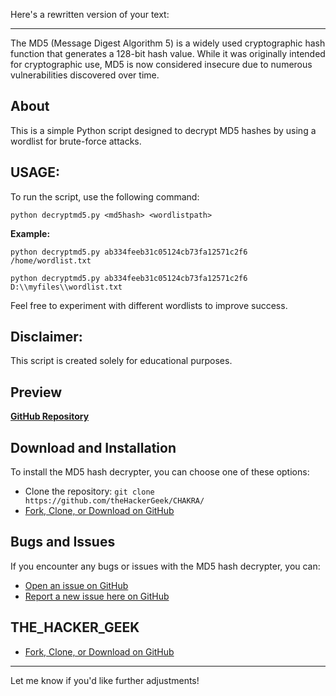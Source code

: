 Here's a rewritten version of your text:

---

The MD5 (Message Digest Algorithm 5) is a widely used cryptographic hash function that generates a 128-bit hash value. While it was originally intended for cryptographic use, MD5 is now considered insecure due to numerous vulnerabilities discovered over time.

## About
This is a simple Python script designed to decrypt MD5 hashes by using a wordlist for brute-force attacks.

## USAGE:
To run the script, use the following command:

```
python decryptmd5.py <md5hash> <wordlistpath>
```

**Example:**

```
python decryptmd5.py ab334feeb31c05124cb73fa12571c2f6 /home/wordlist.txt
```

```
python decryptmd5.py ab334feeb31c05124cb73fa12571c2f6 D:\\myfiles\\wordlist.txt
```

Feel free to experiment with different wordlists to improve success.

## Disclaimer:
This script is created solely for educational purposes.

## Preview

**[GitHub Repository](https://github.com/theHackerGeek/CHAKRA/)**

## Download and Installation

To install the MD5 hash decrypter, you can choose one of these options:
* Clone the repository: `git clone https://github.com/theHackerGeek/CHAKRA/`
* [Fork, Clone, or Download on GitHub](https://github.com/theHackerGeek/CHAKRA/)

## Bugs and Issues

If you encounter any bugs or issues with the MD5 hash decrypter, you can:
* [Open an issue on GitHub](https://github.com/theHackerGeek/CHAKRA/issues)
* [Report a new issue here on GitHub](https://github.com/theHackerGeek/CHAKRA/issues/new)

## THE_HACKER_GEEK

* [Fork, Clone, or Download on GitHub](https://github.com/theHackerGeek/)

---

Let me know if you'd like further adjustments!
